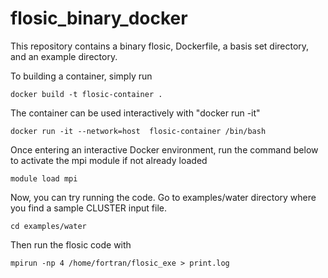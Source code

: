 # flosic_binary_docker
This repository contains a binary flosic, Dockerfile, a basis set directory, and an example directory.


To building a container, simply run

`docker build -t flosic-container .`


The container can be used interactively with "docker run -it"

`docker run -it --network=host  flosic-container /bin/bash`


Once entering an interactive Docker environment, run the command below to activate the mpi module if not already loaded

`module load mpi`


Now, you can try running the code. Go to examples/water directory where you find a sample CLUSTER input file.

`cd examples/water`

Then run the flosic code with

`mpirun -np 4 /home/fortran/flosic_exe > print.log`


